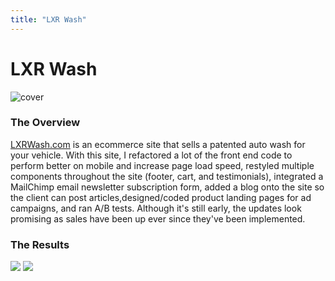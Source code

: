 ```yaml
---
title: "LXR Wash"
---
```


# LXR Wash
![cover](https://res.cloudinary.com/dkutta9yu/image/upload/v1523579629/lxr-project-1.jpg)
### The Overview

[LXRWash.com](https://lxrwash.com) is an ecommerce site that sells a patented auto wash for your vehicle. With this site, I refactored a lot of the front end code to perform better on mobile and increase page load speed, restyled multiple components throughout the site (footer, cart, and testimonials), integrated a MailChimp email newsletter subscription form, added a blog onto the site so the client can post articles,designed/coded product landing pages for ad campaigns, and ran A/B tests. Although it's still early, the updates look promising as sales have been up ever since they've been implemented.

### The Results
![](https://res.cloudinary.com/dkutta9yu/image/upload/v1523579629/lxr-project-2.jpg)
![](https://res.cloudinary.com/dkutta9yu/image/upload/v1523579628/lxr-project-3.jpg)